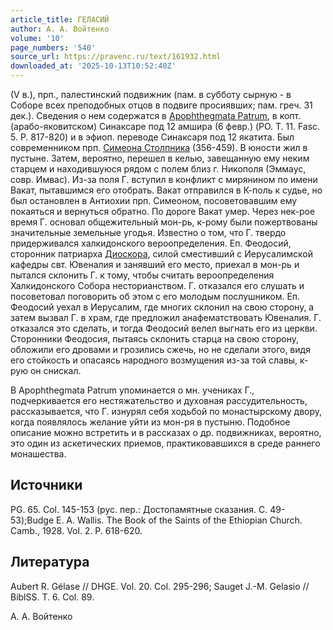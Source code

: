 ```yaml
---
article_title: ГЕЛАСИЙ
author: А. А. Войтенко
volume: '10'
page_numbers: '540'
source_url: https://pravenc.ru/text/161932.html
downloaded_at: '2025-10-13T10:52:40Z'
---
```


(V в.), прп., палестинский подвижник (пам. в субботу сырную - в Соборе всех преподобных отцов в подвиге просиявших; пам. греч. 31 дек.). Сведения о нем содержатся в [Apophthegmata Patrum](<https://pravenc.ru/text/Apophthegmata Patrum.html>), в копт. (арабо-яковитском) Синаксаре под 12 амшира (6 февр.) (PO. T. 11. Fasc. 5. P. 817-820) и в эфиоп. переводе Синаксаря под 12 якатита. Был современником прп. [Симеона Столпника](<https://pravenc.ru/text/Симеон Столпник.html>) (356-459). В юности жил в пустыне. Затем, вероятно, перешел в келью, завещанную ему неким старцем и находившуюся рядом с полем близ г. Никополя (Эммаус, совр. Имвас). Из-за поля Г. вступил в конфликт с мирянином по имени Вакат, пытавшимся его отобрать. Вакат отправился в К-поль к судье, но был остановлен в Антиохии прп. Симеоном, посоветовавшим ему покаяться и вернуться обратно. По дороге Вакат умер. Через нек-рое время Г. основал общежительный мон-рь, к-рому были пожертвованы значительные земельные угодья. Известно о том, что Г. твердо придерживался халкидонского вероопределения. Еп. Феодосий, сторонник патриарха [Диоскора](https://pravenc.ru/text/Диоскор.html), силой сместивший с Иерусалимской кафедры свт. Ювеналия и занявший его место, приехал в мон-рь и пытался склонить Г. к тому, чтобы считать вероопределения Халкидонского Собора несторианством. Г. отказался его слушать и посоветовал поговорить об этом с его молодым послушником. Еп. Феодосий уехал в Иерусалим, где многих склонил на свою сторону, а затем вызвал Г. в храм, где предложил анафематствовать Ювеналия. Г. отказался это сделать, и тогда Феодосий велел выгнать его из церкви. Сторонники Феодосия, пытаясь склонить старца на свою сторону, обложили его дровами и грозились сжечь, но не сделали этого, видя его стойкость и опасаясь народного возмущения из-за той славы, к-рую он снискал.

В Apophthegmata Patrum упоминается о мн. учениках Г., подчеркивается его нестяжательство и духовная рассудительность, рассказывается, что Г. изнурял себя ходьбой по монастырскому двору, когда появлялось желание уйти из мон-ря в пустыню. Подобное описание можно встретить и в рассказах о др. подвижниках, вероятно, это один из аскетических приемов, практиковавшихся в среде раннего монашества.

## Источники

PG. 65. Col. 145-153 (рус. пер.: Достопамятные сказания. С. 49-53);Budge E. A. Wallis. The Book of the Saints of the Ethiopian Church. Camb., 1928. Vol. 2. P. 618-620.

## Литература

Aubert R. Gélase // DHGE. Vol. 20. Col. 295-296; Sauget J.-M. Gelasio // BiblSS. T. 6. Col. 89.

А. А. Войтенко
